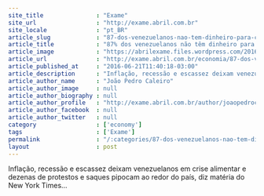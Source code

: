 ```yaml
---
site_title               : "Exame"
site_url                 : "http://exame.abril.com.br"
site_locale              : "pt_BR"
article_slug             : "87-dos-venezuelanos-nao-tem-dinheiro-para-comprar-comida"
article_title            : "87% dos venezuelanos não têm dinheiro para comprar comida"
article_image            : "https://abrilexame.files.wordpress.com/2016/09/size_960_16_9_protesto-por-comida-em-caracas-na-venezuela1.jpg?quality=70&strip=all&w=960"
article_url              : "http://exame.abril.com.br/economia/87-dos-venezuelanos-nao-tem-dinheiro-para-comprar-comida/"
article_published_at     : "2016-06-21T11:40:18-03:00"
article_description      : "Inflação, recessão e escassez deixam venezuelanos em crise alimentar e dezenas de protestos e saques pipocam ao redor do país, diz matéria do New York Times..."
article_author_name      : "João Pedro Caleiro"
article_author_image     : null
article_author_biography : null
article_author_profile   : "http://exame.abril.com.br/author/joaopedrocaleiro/"
article_author_facebook  : null
article_author_twitter   : null
category                 : ['economy']
tags                     : ['Exame']
permalink                : "/:categories/87-dos-venezuelanos-nao-tem-dinheiro-para-comprar-comida/"
layout                   : post
---
```


Inflação, recessão e escassez deixam venezuelanos em crise alimentar e dezenas de protestos e saques pipocam ao redor do país, diz matéria do New York Times...
